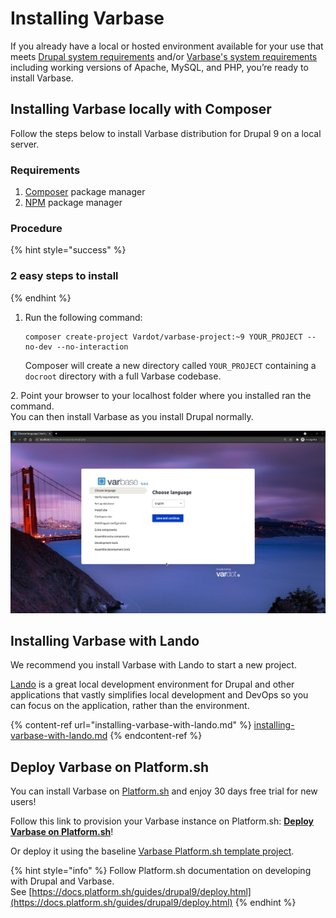 # Installing Varbase

If you already have a local or hosted environment available for your use that meets [Drupal system requirements](https://www.drupal.org/requirements) and/or [Varbase's system requirements](requirements.md) including working versions of Apache, MySQL, and PHP, you’re ready to install Varbase.

## Installing Varbase locally with Composer

Follow the steps below to install Varbase distribution for Drupal 9 on a local server.

### Requirements

1. [Composer](https://getcomposer.org/doc/00-intro.md) package manager
2. [NPM](https://www.npmjs.com) package manager

### Procedure

{% hint style="success" %}
### 2 easy steps to install
{% endhint %}

1.  Run the following command:&#x20;

    ```
    composer create-project Vardot/varbase-project:~9 YOUR_PROJECT --no-dev --no-interaction
    ```

    Composer will create a new directory called `YOUR_PROJECT` containing a `docroot` directory with a full Varbase codebase.&#x20;

2\. Point your browser to your localhost folder where you installed ran the command. \
You can then install Varbase as you install Drupal normally.

![Varbase Installation Screen](../../.gitbook/assets/Varbase-Installation-Screen.png)

## Installing Varbase with Lando

We recommend you install Varbase with Lando to start a new project.

[Lando](https://lando.dev) is a great local development environment for Drupal and other applications that vastly simplifies local development and DevOps so you can focus on the application, rather than the environment.

{% content-ref url="installing-varbase-with-lando.md" %}
[installing-varbase-with-lando.md](installing-varbase-with-lando.md)
{% endcontent-ref %}



## Deploy Varbase on Platform.sh

You can install Varbase on [Platform.sh](https://platform.sh) and enjoy 30 days free trial for new users!

Follow this link to provision your Varbase instance on Platform.sh: [**Deploy Varbase on Platform.sh**](https://console.platform.sh/projects/create-project?template=https://raw.githubusercontent.com/Vardot/templates-external/master/templates/varbase.template.yaml)!

Or deploy it using the baseline [Varbase Platform.sh template project](https://github.com/Vardot/platformsh-varbase).

{% hint style="info" %}
Follow Platform.sh documentation on developing with Drupal and Varbase.\
See [https://docs.platform.sh/guides/drupal9/deploy.html](https://docs.platform.sh/guides/drupal9/deploy.html)
{% endhint %}
